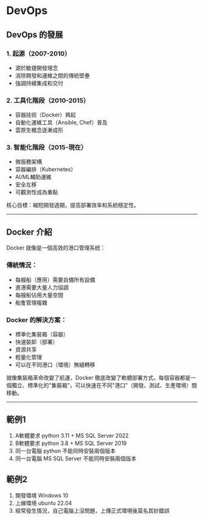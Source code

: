 # DevOps

## DevOps 的發展
### 1. 起源（2007-2010）
- 源於敏捷開發理念
- 消除開發和運維之間的傳統壁壘
- 強調持續集成和交付
### 2. 工具化階段（2010-2015）
- 容器技術（Docker）興起
- 自動化運維工具（Ansible, Chef）普及
- 雲原生概念逐漸成形
### 3. 智能化階段（2015-現在）
- 微服務架構
- 容器編排（Kubernetes）
- AI/ML輔助運維
- 安全左移
- 可觀測性成為重點

核心目標：縮短開發週期，提高部署效率和系統穩定性。

---

## Docker 介紹
Docker 就像是一個高效的港口管理系统：

### 傳統情況：

- 每艘船（應用）需要自備所有設備
- 進港需要大量人力協調
- 每艘船佔用大量空間
- 船隻管理複雜

### Docker 的解決方案：

- 標準化集裝箱（容器）
- 快速裝卸（部署）
- 資源共享
- 輕量化管理
- 可以在不同港口（環境）無縫轉移

就像集裝箱革命改變了航運，Docker 徹底改變了軟體部署方式。每個容器都是一個獨立、標準化的"集裝箱"，可以快速在不同"港口"（開發、測試、生產環境）間移動。

---

## 範例1
1. A軟體要求 python 3.11 + MS SQL Server 2022
2. B軟體要求 python 3.8 + MS SQL Server 2019
3. 同一台電腦 python 不能同時安裝兩個版本
4. 同一台電腦 MS SQL Server 不能同時安裝兩個版本

## 範例2
1. 開發環境 Windows 10
2. 上線環境 ubuntu 22.04
3. 經常發生情況，自己電腦上沒問題，上傳正式環境後莫名其妙錯誤
